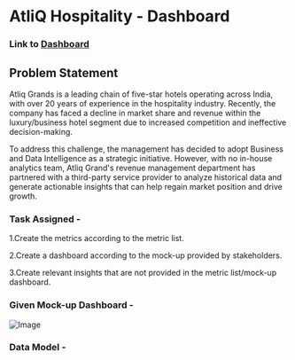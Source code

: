 
# AtliQ Hospitality - Dashboard

### Link to [Dashboard](https://app.powerbi.com/view?r=eyJrIjoiYTA0M2M3ODYtN2M1Yy00NDhjLTkzNjYtNGJkNzU1ZGUxMjQ3IiwidCI6ImM2ZTU0OWIzLTVmNDUtNDAzMi1hYWU5LWQ0MjQ0ZGM1YjJjNCJ9)

## Problem Statement

Atliq Grands is a leading chain of five-star hotels operating across India, with over 20 years of experience in the hospitality industry. Recently, the company has faced a decline in market share and revenue within the luxury/business hotel segment due to increased competition and ineffective decision-making.

To address this challenge, the management has decided to adopt Business and Data Intelligence as a strategic initiative. However, with no in-house analytics team, Atliq Grand's revenue management department has partnered with a third-party service provider to analyze historical data and generate actionable insights that can help regain market position and drive growth.

### Task Assigned - 
1.Create the metrics according to the metric list.

2.Create a dashboard according to the mock-up provided by stakeholders.

3.Create relevant insights that are not provided in the metric list/mock-up dashboard.

### Given Mock-up Dashboard -
![Image](https://github.com/user-attachments/assets/249db06b-d7aa-429f-b164-5e26158d028c)         


               
### Data Model -



